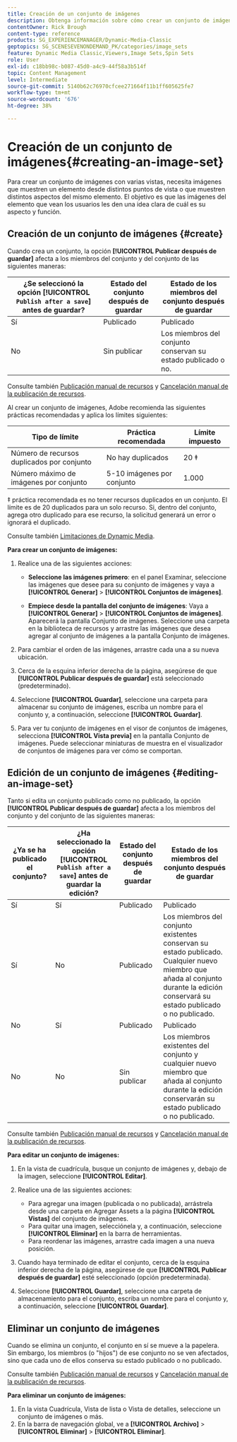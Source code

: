 ```yaml
---
title: Creación de un conjunto de imágenes
description: Obtenga información sobre cómo crear un conjunto de imágenes en Adobe Dynamic Media Classic.
contentOwner: Rick Brough
content-type: reference
products: SG_EXPERIENCEMANAGER/Dynamic-Media-Classic
geptopics: SG_SCENESEVENONDEMAND_PK/categories/image_sets
feature: Dynamic Media Classic,Viewers,Image Sets,Spin Sets
role: User
exl-id: c18bb98c-b087-45d0-a4c9-44f58a3b514f
topic: Content Management
level: Intermediate
source-git-commit: 5140b62c76970cfcee271664f11b1ff605625fe7
workflow-type: tm+mt
source-wordcount: '676'
ht-degree: 38%

---
```


# Creación de un conjunto de imágenes{#creating-an-image-set}

Para crear un conjunto de imágenes con varias vistas, necesita imágenes que muestren un elemento desde distintos puntos de vista o que muestren distintos aspectos del mismo elemento. El objetivo es que las imágenes del elemento que vean los usuarios les den una idea clara de cuál es su aspecto y función.

## Creación de un conjunto de imágenes {#create}

Cuando crea un conjunto, la opción **[!UICONTROL Publicar después de guardar]** afecta a los miembros del conjunto y del conjunto de las siguientes maneras:

| ¿Se seleccionó la opción **[!UICONTROL `Publish after a save`]** antes de guardar? | Estado del conjunto después de guardar | Estado de los miembros del conjunto después de guardar |
| --- | --- | --- |
| Sí | Publicado | Publicado |
| No | Sin publicar | Los miembros del conjunto conservan su estado publicado o no. |

Consulte también [Publicación manual de recursos](publishing-files.md#manually_publishing_assets) y [Cancelación manual de la publicación de recursos](publishing-files.md#manually_unpublishing_assets).

Al crear un conjunto de imágenes, Adobe recomienda las siguientes prácticas recomendadas y aplica los límites siguientes:

| Tipo de límite | Práctica recomendada | Límite impuesto |
| --- | --- | --- |
| Número de recursos duplicados por conjunto | No hay duplicados | 20 ‡ |
| Número máximo de imágenes por conjunto | 5-10 imágenes por conjunto | 1.000 |

‡ práctica recomendada es no tener recursos duplicados en un conjunto. El límite es de 20 duplicados para un solo recurso. Si, dentro del conjunto, agrega otro duplicado para ese recurso, la solicitud generará un error o ignorará el duplicado.

Consulte también [Limitaciones de Dynamic Media](/help/using/limitations.md).

**Para crear un conjunto de imágenes:**

1. Realice una de las siguientes acciones:

   * **Seleccione las imágenes primero**: en el panel Examinar, seleccione las imágenes que desee para su conjunto de imágenes y vaya a **[!UICONTROL Generar]** > **[!UICONTROL Conjuntos de imágenes]**.

   * **Empiece desde la pantalla del conjunto de imágenes**: Vaya a **[!UICONTROL Generar]** > **[!UICONTROL Conjuntos de imágenes]**. Aparecerá la pantalla Conjunto de imágenes. Seleccione una carpeta en la biblioteca de recursos y arrastre las imágenes que desea agregar al conjunto de imágenes a la pantalla Conjunto de imágenes.

1. Para cambiar el orden de las imágenes, arrastre cada una a su nueva ubicación.
1. Cerca de la esquina inferior derecha de la página, asegúrese de que **[!UICONTROL Publicar después de guardar]** está seleccionado (predeterminado).
1. Seleccione **[!UICONTROL Guardar]**, seleccione una carpeta para almacenar su conjunto de imágenes, escriba un nombre para el conjunto y, a continuación, seleccione **[!UICONTROL Guardar]**.
1. Para ver tu conjunto de imágenes en el visor de conjuntos de imágenes, selecciona **[!UICONTROL Vista previa]** en la pantalla Conjunto de imágenes. Puede seleccionar miniaturas de muestra en el visualizador de conjuntos de imágenes para ver cómo se comportan.

## Edición de un conjunto de imágenes {#editing-an-image-set}

Tanto si edita un conjunto publicado como no publicado, la opción **[!UICONTROL Publicar después de guardar]** afecta a los miembros del conjunto y del conjunto de las siguientes maneras:

| ¿Ya se ha publicado el conjunto? | ¿Ha seleccionado la opción **[!UICONTROL `Publish after a save`]** antes de guardar la edición? | Estado del conjunto después de guardar | Estado de los miembros del conjunto después de guardar |
| --- | --- | --- | --- |
| Sí | Sí | Publicado | Publicado |
| Sí | No | Publicado | Los miembros del conjunto existentes conservan su estado publicado. Cualquier nuevo miembro que añada al conjunto durante la edición conservará su estado publicado o no publicado. |
| No | Sí | Publicado | Publicado |
| No | No | Sin publicar | Los miembros existentes del conjunto y cualquier nuevo miembro que añada al conjunto durante la edición conservarán su estado publicado o no publicado. |

Consulte también [Publicación manual de recursos](publishing-files.md#manually_publishing_assets) y [Cancelación manual de la publicación de recursos](publishing-files.md#manually_unpublishing_assets).

**Para editar un conjunto de imágenes:**

1. En la vista de cuadrícula, busque un conjunto de imágenes y, debajo de la imagen, seleccione **[!UICONTROL Editar]**.
1. Realice una de las siguientes acciones:

   * Para agregar una imagen (publicada o no publicada), arrástrela desde una carpeta en Agregar Assets a la página **[!UICONTROL Vistas]** del conjunto de imágenes.
   * Para quitar una imagen, selecciónela y, a continuación, seleccione **[!UICONTROL Eliminar]** en la barra de herramientas.
   * Para reordenar las imágenes, arrastre cada imagen a una nueva posición.

1. Cuando haya terminado de editar el conjunto, cerca de la esquina inferior derecha de la página, asegúrese de que **[!UICONTROL Publicar después de guardar]** esté seleccionado (opción predeterminada).
1. Seleccione **[!UICONTROL Guardar]**, seleccione una carpeta de almacenamiento para el conjunto, escriba un nombre para el conjunto y, a continuación, seleccione **[!UICONTROL Guardar]**.

## Eliminar un conjunto de imágenes

Cuando se elimina un conjunto, el conjunto en sí se mueve a la papelera. Sin embargo, los miembros (o &quot;hijos&quot;) de ese conjunto no se ven afectados, sino que cada uno de ellos conserva su estado publicado o no publicado.

Consulte también [Publicación manual de recursos](publishing-files.md#manually_publishing_assets) y [Cancelación manual de la publicación de recursos](publishing-files.md#manually_unpublishing_assets).

**Para eliminar un conjunto de imágenes:**

1. En la vista Cuadrícula, Vista de lista o Vista de detalles, seleccione un conjunto de imágenes o más.
1. En la barra de navegación global, ve a **[!UICONTROL Archivo]** > **[!UICONTROL Eliminar]** > **[!UICONTROL Eliminar]**.
